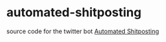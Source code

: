 # automated-shitposting

source code for the twitter bot [Automated Shitposting](https://twitter.com/shitposting_bot/)
